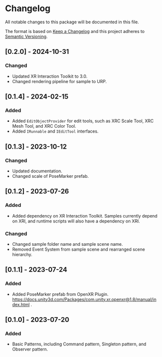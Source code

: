 # Changelog
All notable changes to this package will be documented in this file.

The format is based on [Keep a Changelog](http://keepachangelog.com/en/1.0.0/)
and this project adheres to [Semantic Versioning](http://semver.org/spec/v2.0.0.html).

<!-- Headers should be listed in this order: Added, Changed, Deprecated, Removed, Fixed, Security -->

## [0.2.0] - 2024-10-31

### Changed
- Updated XR Interaction Toolkit to 3.0.
- Changed rendering pipeline for sample to URP.

## [0.1.4] - 2024-02-15

### Added
- Added `EditObjectProvider` for edit tools, such as XRC Scale Tool, XRC Mesh Tool, and XRC Color Tool.
- Added `IRunnable` and `IEditTool` interfaces.

## [0.1.3] - 2023-10-12

### Changed
- Updated documentation.
- Changed scale of PoseMarker prefab.

## [0.1.2] - 2023-07-26

### Added
- Added dependency on XR Interaction Toolkit. Samples currently depend on XRI, and runtime scripts will also have a dependency on XRI.

### Changed 
- Changed sample folder name and sample scene name.
- Removed Event System from sample scene and rearranged scene hierarchy.

## [0.1.1] - 2023-07-24

### Added 
- Added PoseMarker prefab from OpenXR Plugin. https://docs.unity3d.com/Packages/com.unity.xr.openxr@1.8/manual/index.html .


## [0.1.0] - 2023-07-20

### Added 
- Basic Patterns, including Command pattern, Singleton pattern, and Observer pattern.